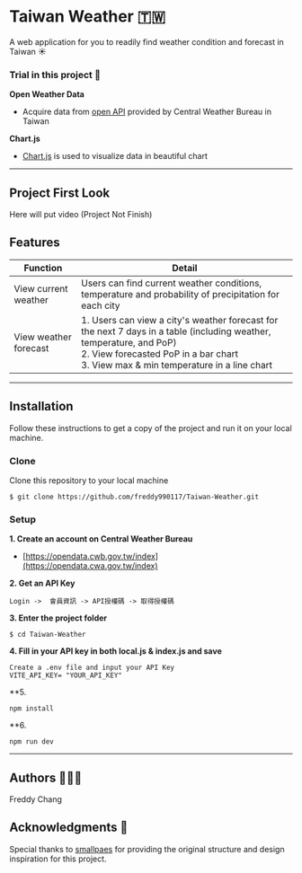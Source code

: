 # Taiwan Weather 🇹🇼
A web application for you to readily find weather condition and forecast in Taiwan ☀️


### Trial in this project 🚩
**Open Weather Data**
+ Acquire data from [open API](https://opendata.cwa.gov.tw/dist/opendata-swagger.html#/) provided by Central Weather Bureau in Taiwan


**Chart.js**
+ [Chart.js](https://www.chartjs.org/) is used to visualize data in beautiful chart

___

## Project First Look

Here will put video (Project Not Finish)


## Features

| Function                  | Detail                                                                                                                                                     |
|---------------------------|-------------------------------------------------------------------------------------------------------------------------------------------------------------|
| View current weather      | Users can find current weather conditions, temperature and probability of precipitation for each city                                                    |
| View weather forecast     | 1. Users can view a city's weather forecast for the next 7 days in a table (including weather, temperature, and PoP)<br>2. View forecasted PoP in a bar chart<br>3. View max & min temperature in a line chart |

---

## Installation

Follow these instructions to get a copy of the project and run it on your local machine.


### Clone

Clone this repository to your local machine

```
$ git clone https://github.com/freddy990117/Taiwan-Weather.git
```


### Setup

**1. Create an account on Central Weather Bureau**
- [https://opendata.cwb.gov.tw/index](https://opendata.cwa.gov.tw/index)


**2. Get an API Key**

```
Login ->  會員資訊 -> API授權碼 -> 取得授權碼
```

**3. Enter the project folder**

```
$ cd Taiwan-Weather
```

**4. Fill in your API key in both local.js & index.js and save**

```
Create a .env file and input your API Key
VITE_API_KEY= "YOUR_API_KEY"
```

**5. 
```
npm install
```

**6. 
```
npm run dev
```
___

## Authors 🙋🏻‍♂️
Freddy Chang

## Acknowledgments 🙏

Special thanks to [smallpaes](https://github.com/smallpaes/taiwan-weather-api) for providing the original structure and design inspiration for this project.
